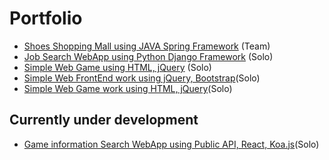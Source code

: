 # Portfolio

* [Shoes Shopping Mall using JAVA Spring Framework](https://github.com/headbanging317/Shoopse) (Team)
* [Job Search WebApp using Python Django Framework](https://github.com/headbanging317/gg) (Solo)
* [Simple Web Game using HTML, jQuery](https://github.com/headbanging317/RabbitShot) (Solo)
* [Simple Web FrontEnd work using jQuery, Bootstrap](https://github.com/headbanging317/3dfigure)(Solo)
* [Simple Web Game work using HTML, jQuery](https://github.com/headbanging317/bubble)(Solo)

## Currently under development
* [Game information Search WebApp using Public API, React, Koa.js](https://github.com/headbanging317/reactApi)(Solo)
